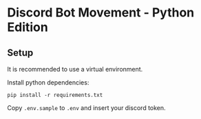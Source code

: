 
# Discord Bot Movement - Python Edition

## Setup
It is recommended to use a virtual environment.

Install python dependencies:
```
pip install -r requirements.txt
```

Copy `.env.sample` to `.env` and insert your discord token.
